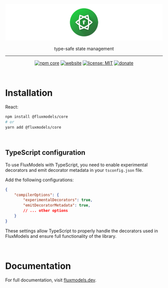 <div align="center" class="cover">

[![FluxModels](https://raw.githubusercontent.com/fluxmodels/fluxmodels/main/docs/images/cover.png)](https://fluxmodels.dev/)

type-safe state management

---

[![npm core](https://img.shields.io/npm/v/@fluxmodels/core?style=flat&labelColor=202020&label=NPM(Core))](https://www.npmjs.com/package/@fluxmodels/core) [![website](https://img.shields.io/badge/Docs-fluxmodels.dev-2ea845?style=flat&labelColor=202020)](https://fluxmodels.dev/) [![license: MIT](https://img.shields.io/badge/License-MIT-00aa00.svg?style=flat&labelColor=202020)](https://opensource.org/licenses/MIT) [![donate](https://img.shields.io/badge/Donate-PayPal-ff3f59.svg?style=flat&labelColor=202020)](https://paypal.me/vadzimsharai)

</div>

&nbsp;

# Installation

React:

```bash
npm install @fluxmodels/core
# or
yarn add @fluxmodels/core
```

&nbsp;

## TypeScript configuration

To use FluxModels with TypeScript, you need to enable experimental decorators and emit decorator metadata in your `tsconfig.json` file.

Add the following configurations:

```json
{
    "compilerOptions": {
        "experimentalDecorators": true,
        "emitDecoratorMetadata": true,
        // ... other options
    }
}
```

These settings allow TypeScript to properly handle the decorators used in FluxModels and ensure full functionality of the library.

&nbsp;

# Documentation

For full documentation, visit [fluxmodels.dev](https://docs.fluxmodels.dev/).
